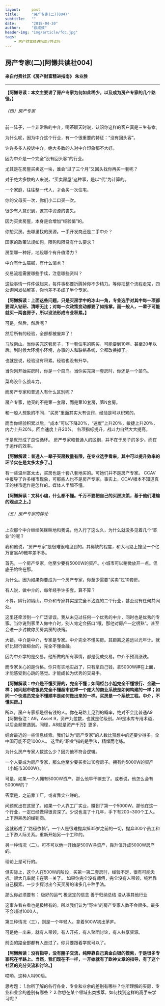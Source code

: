 ```yaml
---
layout:     post
title:      "房产专家(二)(004)"
subtitle:   ""
date:       "2018-04-30"
author:     "欧成效"
header-img: "img/article/fdc.jpg"
tags:
    - 房产财富精进指南/共读社
---
```

## 房产专家(二)[阿懒共读社004]
#### 来自付费社区《房产财富精进指南》 朱业胜

-------

**【阿懒导读：本文主要讲了房产专家为何如此稀少，以及成为房产专家的几个路径。】**

###### （四）房产专家
前一阵子，一个非常熟的中介，喝茶聊天时说，认识你这样的客户真是三生有幸。

为什么呢，因为中介这个行业，有一个很重要的特征：“没有回头客”。

许许多多人投诉中介，绝大多数的人对中介印象都不大好。

因为中介是一个完全“没有回头客”的行业。

尤其是在房屋买卖这一块，谁会“过了三个月”又回头找你再买一套呢？

对于绝大多数的人来说，“买卖房屋”这种事，是以“代”为计算的。

一个家庭，往往整一代人，才会买一次住宅。

你的父母买一次，你们小二口买一次。

很少有人意识到，这其中资源的丧失。

因为买卖房屋，本身是会增加“经验值”的。

你想买房。去哪里找的房源。一手开发商还是二手中介？

国家的政策法规如何，限购和限贷有什么要求？

房型哪一种好，地段哪个有升值潜力？

中介有什么猫腻，有什么骗术？

交易流程需要哪些手续，注意哪些资料？

这些事情一件件做起来，每件事都要折腾掉你不少精力。等你把整个流程走完，四处询问发帖解答，你也差不多成了半个专家。

**【阿懒解读：上面这些问题，只是买房学中的冰山一角，专业选手对其中每一项都要深入钻研、清晰无比；对每一次政策变动都要了如指掌。而一般人，一辈子可能就买一两套房子，所以没法形成专业积累。】**

可是，然后，然后呢？

然后所有的经验，全部都被废弃了！

马放南山。当你买完这套房子，下一套住宅的购买，可能要到10年、甚至20年以后。到时候大环境小环境，办事的人和联络条线，全都改换掉了。

也就是说，经验没有积累。经验也没有升华。

当你刚开始买房时，你是一个菜鸟。当你买完第一套房时，你还是一个菜鸟。

菜鸟没什么战斗力。

而房产专家和普通人有什么区别呢？

房产专家，他买的不是第一套房，而是第10套房，第N套房。

和一般人想象的不同，“买房”里面其实大有诀窍，经验是可以积累的。

而当你经验积累以后，“成本”可以下降20%，“速度”上升20%，敏捷上升20%，内力上升20%，回血速度上升20%。 各项指标提升，战斗力自然大大提高。

于是就形成了良性循环。 房产专家和普通人的区别，并不在于房子的多少。而在于运作的效率。

**【阿懒解读：普通人一辈子买房数量有限，在专业选手看来，其中可以提升效率的环节实在是太多太多了。】**

有一些温州富太太，买房也是十套八套地买的。可她们并不是房产专家。 CCAV中报导了许多楼市现象，可那些人也不是房产专家。事实上，CCAV根本不知道真正的楼市运作是怎样的。媒体人半醋不懂。

**【阿懒解读：文科小编，什么都不懂。千万不要把自己的买房决策，基于他们灌输的观点之上。】**

###### （五）房产专家的悖论
上次那个中介继续笑眯眯地和我说，他入行了这么久，为什么就没多见着几个“职业”的呢？

我和他说，“房产专家”是很难很难见到的。其稀缺的程度，和大马路上撞见一个亿万富翁A9概率差不多。

首先，一个房产专家，他至少要有5000W的资产。小城市可以稍微放开一点。但底子始终在那。

为什么。因为如果你要成为一个房产专家，你至少需要“买卖”过10套房。

有人说，做中介的，每年经手许多套。算不算？

不算。隔行如隔山。中介和专家其实是完全不沾连的二个行业，甚至没有任何共同处。

这里还牵涉到一个广泛谬误。我从未见过任何一个优秀的中介，同时也是优秀的专家。当你说到家里人做中介时，别人肯定会搭口“哦，那他对房产一定很熟”。甚至会进一步讨教你买房卖房的诀窍。

大错。中介是中介，专家是专家。中介完全不懂买房。其距离之差远以光年计。就好比银行做柜台的，完全不懂金融。

因为中介学的是交易。他所做的所有事情，都是促成交易。中介不预测涨跌。

而专家关心的是价格。你只有实地实战了，只有拿自己钱，拿5000W押在上面，才能感受到心跳的感觉。才能成长为优秀的交易手。

**【阿懒解读：中介是不懂买房的，完全不懂；如同柜台小姐完全不懂银行、金融一样；如同超市收银员完全不懂超市这样一个庞大的商业系统是如何构建的一样；如同一个快递员完全不懂顺丰是如何做出来的一样。买房是一个系统工程。中介，不懂买房。】**

所以，房产专家都是很有钱的人。你在马路上见到的概率，绝对不会比普通A9【阿懒备注：A9，Asset 9，资产九位数，也就是亿级别。A9是水库专用术语，以后会频繁遇到。同理，A8就是资产千万】更多。

综合最近的一些信息线索。我们认为“房产专家”的人数比预想中的还要少得多。全中国可能不足1000人。
这里的“职业”指的是手法，精悍而老练。

为什么房产专家人数这么少？因为他不符合逻辑。

一个人要成为房产专家，那么他至少要买卖过10套房子。拥有约5000W的资产（小城市3000W）。

可是，如果一个人拥有5000W资产。那么他早干嘛去了。或者说，他怎么会有5000W的？

答案是，之前靠工厂，或者靠实业赚的。

问题就出在这里了。如果一个人靠工厂实业，赚到了第一个5000W。那他在这一个行业，一定已经做得很资深了。少说也混了十几年，手下有200~300个工人。上下游熟悉的经销商。

这就形成了“路径依赖”。一个人是很难抛弃掉35岁之前的一切，抛弃300个员工和上下游人际关系。重新开始另一个工种的。

另一种情况（二）。可不可以他一开始是500W净资产，靠升值升成5000W房产的。

理论上是可行的。

但实际上，这个人在500W的阶段，买第一第二套房时，经验不足，很有可能夭折。很大几率就卡在第一关了。
如果你完全没有师傅，完全没有人带领，纯粹靠自己摸索。一步步探讨出今天买房的诸多几十种手法。

那么你必须要有：
极好的运气
极坚定的信念
善于归纳总结
没从事其他行业

这事左看右看也是极稀有的。所以我们认为“野生”的房产专家人数不会很多。最多不会超过1000人。

第三种情况（三），则是一个年轻人。拿着500W初出茅庐。

可是他一出来，就有人带领，有人开拓，有人聚团讨论，有人共享资源。

前面的路全部都有人走过了。你只要跟着学就可以了。

**【阿懒解读：没有指导，没有圈子交流，纯粹靠自己真金白银的摸索，于是很多专家死在半路上。当然，我们现在不一样，一开始就有了欧神文章的指导，有了这个社区的充分交流和讨论。】**

哎哟。这种人叫90后。

思考题：
1.你所了解的各行各业，专业和业余的差别有哪些？你所理解的买房，专业和业余的差别有哪些？
2.你想在某个领域出类拔萃，如何找到这样的高手来学习呢？

